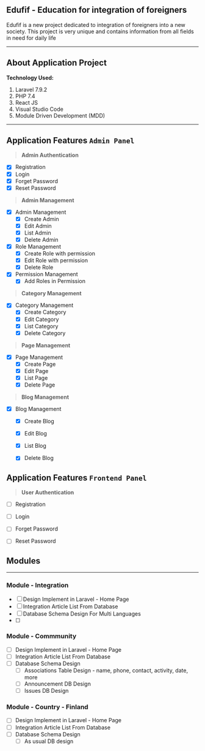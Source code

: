 ## Edufif - Education for integration of foreigners

Edufif is a new project dedicated to integration of foreigners into a new society. This project is very unique and contains information from all fields in need for daily life

---


## About Application Project

**Technology Used:**

1. Laravel 7.9.2
1. PHP 7.4
1. React JS
1. Visual Studio Code
1. Module Driven Development (MDD)

---

## Application Features `Admin Panel`

> **Admin Authentication**

- [x] Registration
- [x] Login
- [x] Forget Password
- [x] Reset Password

> **Admin Management**

- [x] Admin Management
  - [x] Create Admin
  - [x] Edit Admin
  - [x] List Admin
  - [x] Delete Admin
- [x] Role Management
  - [x] Create Role with permission
  - [x] Edit Role with permission
  - [x] Delete Role
- [x] Permission Management
  - [x] Add Roles in Permission

> **Category Management**

- [x] Category Management
  - [x] Create Category
  - [x] Edit Category
  - [x] List Category
  - [x] Delete Category

> **Page Management**

- [x] Page Management
  - [x] Create Page
  - [x] Edit Page
  - [x] List Page
  - [x] Delete Page

> **Blog Management**

- [x] Blog Management
  - [x] Create Blog
  - [x] Edit Blog
  - [x] List Blog
  - [x] Delete Blog


## Application Features `Frontend Panel`

> **User Authentication**

- [ ] Registration
- [ ] Login
- [ ] Forget Password
- [ ] Reset Password


## Modules
---

### Module - Integration

- [ ] Design Implement in Laravel - Home Page
- [ ] Integration Article List From Database
- [ ] Database Schema Design For Multi Languages
- [ ] 

### Module - Commmunity

- [ ] Design Implement in Laravel - Home Page
- [ ] Integration Article List From Database
- [ ] Database Schema Design
    - [ ] Associations Table Design - name, phone, contact, activity, date, more
    - [ ] Announcement DB Design
    - [ ] Issues DB Design

### Module - Country - Finland

- [ ] Design Implement in Laravel - Home Page
- [ ] Integration Article List From Database
- [ ] Database Schema Design
    - [ ] As usual DB design 
